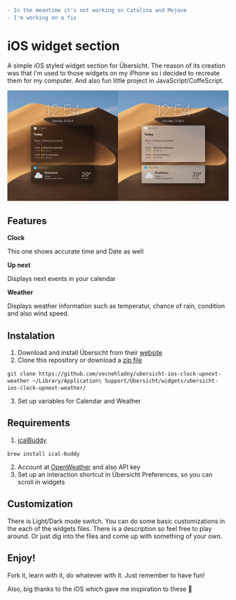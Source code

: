 ```diff
- In the meantime it's not working on Catalina and Mojave
- I'm working on a fix 
```

# iOS widget section
A simple iOS styled widget section for Übersicht. The reason of its creation was that i'm used to those widgets on my iPhone so i decided to recreate them for my computer. And also fun little project in JavaScript/CoffeScript.

![Screenshot](screenshot2.png)

## Features
**Clock**

This one shows accurate time and Date as well

**Up next**

Displays next events in your calendar

**Weather**

Displays weather information such as temperatur, chance of rain, condition and also wind speed.

 
## Instalation
1. Download and install Übersicht from their [website](http://tracesof.net/uebersicht/)
2. Clone this repository or download a [zip file](ubersicht-ios-clock-upnext-weather.widget.zip)
```
git clone https://github.com/vecnehladny/ubersicht-ios-clock-upnext-weather ~/Library/Application\ Support/Übersicht/widgets/ubersicht-ios-clock-upnext-weather/
```
3. Set up variables for Calendar and Weather

## Requirements
1. [icalBuddy](https://github.com/ali-rantakari/icalBuddy)
```
brew install ical-buddy
```
2. Account at [OpenWeather](https://openweathermap.org) and also API key
3. Set up an interaction shortcut in Übersicht Preferences, so you can scroll in widgets

## Customization
There is Light/Dark mode switch. You can do some basic customizations in the each of the widgets files. There is a description so feel free to play around. Or just dig into the files and come up with something of your own.

## Enjoy!
Fork it, learn with it, do whatever with it. Just remember to have fun!

Also, big thanks to the iOS which gave me inspiration to these 🤠

